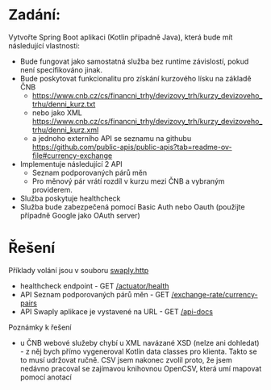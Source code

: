 # Zadání:
Vytvořte Spring Boot aplikaci (Kotlin případně Java), která bude mít následující vlastnosti:
 - Bude fungovat jako samostatná služba bez runtime závislostí, pokud není specifikováno jinak.
 - Bude poskytovat funkcionalitu pro získání kurzového lísku na základě ČNB 
   - https://www.cnb.cz/cs/financni_trhy/devizovy_trh/kurzy_devizoveho_trhu/denni_kurz.txt 
   - nebo jako XML https://www.cnb.cz/cs/financni_trhy/devizovy_trh/kurzy_devizoveho_trhu/denni_kurz.xml
   - a jednoho externího API se seznamu na githubu https://github.com/public-apis/public-apis?tab=readme-ov-file#currency-exchange
 - Implementuje následující 2 API
   - Seznam podporovaných párů měn
   - Pro měnový pár vrátí rozdíl v kurzu mezi ČNB a vybraným providerem.
 - Služba poskytuje healthcheck
 - Služba bude zabezpečená pomocí Basic Auth nebo Oauth (použijte případně Google jako OAuth server)

# Řešení
Příklady volání jsou v souboru [swaply.http](http-client/swaply.http)
 - healthcheck endpoint - GET [/actuator/health](http://localhost:9000/actuator/health)
 - API Seznam podporovaných párů měn - GET [/exchange-rate/currency-pairs](http://localhost:8080/api/v1/exchange-rate/currency-pairs)
 - API Swaply aplikace je vystavené na URL - GET [/api-docs](http://localhost:8080/api-docs)

Poznámky k řešení
 - u ČNB webové služeby chybí u XML navázané XSD (nelze ani dohledat) - z něj bych přímo vygeneroval Kotlin data classes
   pro klienta. Takto se to musí udržovat ručně. CSV jsem nakonec zvolil proto, že jsem nedávno pracoval se zajímavou 
   knihovnou OpenCSV, která umí mapovat pomocí anotací
